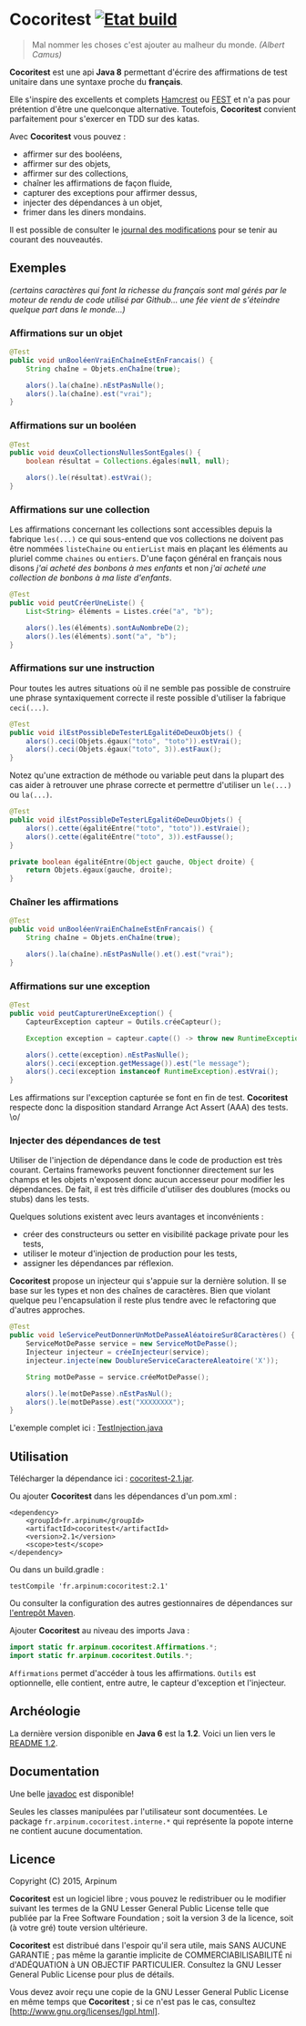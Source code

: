 # Cocoritest [![Etat build]](https://travis-ci.org/arpinum-oss/cocoritest)

> Mal nommer les choses c'est ajouter au malheur du monde.
> <cite>(Albert Camus)</cite>

**Cocoritest** est une api **Java 8** permettant d'écrire des affirmations de test unitaire dans une syntaxe proche du **français**.

Elle s'inspire des excellents et complets [Hamcrest] ou [FEST] et n'a pas pour prétention d'être une quelconque alternative. Toutefois, **Cocoritest** convient parfaitement pour s'exercer en TDD sur des katas.

Avec **Cocoritest** vous pouvez :
* affirmer sur des booléens,
* affirmer sur des objets,
* affirmer sur des collections,
* chaîner les affirmations de façon fluide,
* capturer des exceptions pour affirmer dessus,
* injecter des dépendances à un objet,
* frimer dans les diners mondains.

Il est possible de consulter le [journal des modifications] pour se tenir au courant des nouveautés.

## Exemples
*(certains caractères qui font la richesse du français sont mal gérés par le moteur de rendu de code utilisé par Github... une fée vient de s'éteindre quelque part dans le monde...)*

### Affirmations sur un objet

```java
@Test
public void unBooléenVraiEnChaîneEstEnFrancais() {
    String chaîne = Objets.enChaîne(true);

    alors().la(chaîne).nEstPasNulle();
    alors().la(chaîne).est("vrai");
}
```

### Affirmations sur un booléen

```java
@Test
public void deuxCollectionsNullesSontEgales() {
    boolean résultat = Collections.égales(null, null);

    alors().le(résultat).estVrai();
}
```

### Affirmations sur une collection

Les affirmations concernant les collections sont accessibles depuis la fabrique `les(...)` ce qui sous-entend que vos collections ne doivent pas être nommées `listeChaine` ou `entierList` mais en plaçant les éléments au pluriel comme `chaines` ou `entiers`.
D'une façon général en français nous disons *j'ai acheté des bonbons à mes enfants* et non *j'ai acheté une collection de bonbons à ma liste d'enfants*.

```java
@Test
public void peutCréerUneListe() {
    List<String> éléments = Listes.crée("a", "b");

    alors().les(éléments).sontAuNombreDe(2);
    alors().les(éléments).sont("a", "b");
}
```

### Affirmations sur une instruction

Pour toutes les autres situations où il ne semble pas possible de construire une phrase syntaxiquement correcte il reste possible d'utiliser la fabrique `ceci(...)`.

```java
@Test
public void ilEstPossibleDeTesterLEgalitéDeDeuxObjets() {
    alors().ceci(Objets.égaux("toto", "toto")).estVrai();
    alors().ceci(Objets.égaux("toto", 3)).estFaux();
}
```

Notez qu'une extraction de méthode ou variable peut dans la plupart des cas aider à retrouver une phrase correcte et permettre d'utiliser un `le(...)` ou `la(...)`.

```java
@Test
public void ilEstPossibleDeTesterLEgalitéDeDeuxObjets() {
	alors().cette(égalitéEntre("toto", "toto")).estVraie();
	alors().cette(égalitéEntre("toto", 3)).estFausse();
}

private boolean égalitéEntre(Object gauche, Object droite) {
    return Objets.égaux(gauche, droite);
}
```

### Chaîner les affirmations

```java
@Test
public void unBooléenVraiEnChaîneEstEnFrancais() {
    String chaîne = Objets.enChaîne(true);

    alors().la(chaîne).nEstPasNulle().et().est("vrai");
}
```

### Affirmations sur une exception

```java
@Test
public void peutCapturerUneException() {
	CapteurException capteur = Outils.créeCapteur();

	Exception exception = capteur.capte(() -> throw new RuntimeException("le message"));

	alors().cette(exception).nEstPasNulle();
	alors().ceci(exception.getMessage()).est("le message");
	alors().ceci(exception instanceof RuntimeException).estVrai();
}
```

Les affirmations sur l'exception capturée se font en fin de test. **Cocoritest** respecte donc la disposition standard Arrange Act Assert (AAA) des tests. \o/

### Injecter des dépendances de test

Utiliser de l'injection de dépendance dans le code de production est très courant. Certains frameworks peuvent fonctionner directement sur les champs et les objets n'exposent donc aucun accesseur pour modifier les dépendances. De fait, il est très difficile d'utiliser des doublures (mocks ou stubs) dans les tests.

Quelques solutions existent avec leurs avantages et inconvénients :

* créer des constructeurs ou setter en visibilité package private pour les tests,
* utiliser le moteur d'injection de production pour les tests,
* assigner les dépendances par réflexion.

**Cocoritest** propose un injecteur qui s'appuie sur la dernière solution. Il se base sur les types et non des chaînes de caractères. Bien que violant quelque peu l'encapsulation il reste plus tendre avec le refactoring que d'autres approches.

```java
@Test
public void leServicePeutDonnerUnMotDePasseAléatoireSur8Caractères() {
	ServiceMotDePasse service = new ServiceMotDePasse();
	Injecteur injecteur = créeInjecteur(service);
	injecteur.injecte(new DoublureServiceCaractereAleatoire('X'));

	String motDePasse = service.créeMotDePasse();

	alors().le(motDePasse).nEstPasNul();
	alors().le(motDePasse).est("XXXXXXXX");
}
```

L'exemple complet ici : [TestInjection.java]

## Utilisation

Télécharger la dépendance ici : [cocoritest-2.1.jar].

Ou ajouter **Cocoritest** dans les dépendances d'un pom.xml :

```
<dependency>
	<groupId>fr.arpinum</groupId>
	<artifactId>cocoritest</artifactId>
	<version>2.1</version>
	<scope>test</scope>
</dependency>
```

Ou dans un build.gradle :

```
testCompile 'fr.arpinum:cocoritest:2.1'
```

Ou consulter la configuration des autres gestionnaires de dépendances sur [l'entrepôt Maven].

Ajouter **Cocoritest** au niveau des imports Java :

```java
import static fr.arpinum.cocoritest.Affirmations.*;
import static fr.arpinum.cocoritest.Outils.*;
```
`Affirmations` permet d'accéder à tous les affirmations.
`Outils` est optionnelle, elle contient, entre autre, le capteur d'exception et l'injecteur.

## Archéologie ##

La dernière version disponible en **Java 6** est la **1.2**. Voici un lien vers le [README 1.2].

## Documentation

Une belle [javadoc] est disponible!

Seules les classes manipulées par l'utilisateur sont documentées. Le package `fr.arpinum.cocoritest.interne.*` qui représente la popote interne ne contient aucune documentation.

## Licence

Copyright (C) 2015, Arpinum

**Cocoritest** est un logiciel libre ; vous pouvez le redistribuer ou le modifier suivant les termes de la GNU Lesser General Public License telle que publiée par la Free Software Foundation ; soit la version 3 de la licence, soit (à votre gré) toute version ultérieure.

**Cocoritest** est distribué dans l'espoir qu'il sera utile, mais SANS AUCUNE GARANTIE ; pas même la garantie implicite de COMMERCIABILISABILITÉ ni d'ADÉQUATION à UN OBJECTIF PARTICULIER. Consultez la GNU Lesser General Public License pour plus de détails.

Vous devez avoir reçu une copie de la GNU Lesser General Public License en même temps que **Cocoritest** ; si ce n'est pas le cas, consultez [http://www.gnu.org/licenses/lgpl.html].

[Hamcrest]: http://hamcrest.org/
[FEST]: https://code.google.com/p/fest/
[http://www.gnu.org/licenses/lgpl.html]: http://www.gnu.org/licenses/lgpl.html
[TestInjection.java]: src/test/java/fr/arpinum/cocoritest/exemples/TestInjection.java
[cocoritest-2.1.jar]: http://search.maven.org/remotecontent?filepath=fr/arpinum/cocoritest/2.1/cocoritest-2.1.jar
[l'entrepôt Maven]: http://search.maven.org/#artifactdetails%7Cfr.arpinum%7Ccocoritest%7C2.1%7Cjar
[Etat build]: https://travis-ci.org/arpinum-oss/cocoritest.png?branch=master
[javadoc]: http://arpinum-oss.github.io/cocoritest/apidocs
[README 1.2]: https://github.com/arpinum-oss/cocoritest/blob/derniere-version-jdk6/README.md
[journal des modifications]: https://github.com/arpinum-oss/cocoritest/blob/master/documentation/journalDesModifications.md

